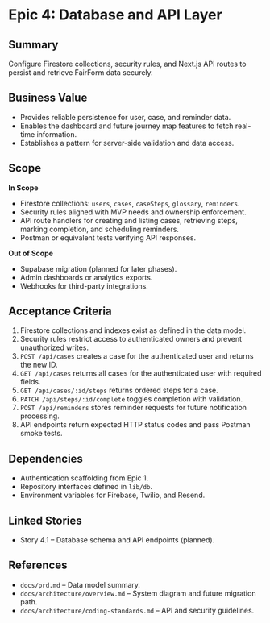 # Epic 4: Database and API Layer

## Summary

Configure Firestore collections, security rules, and Next.js API routes to persist and retrieve FairForm data securely.

## Business Value

- Provides reliable persistence for user, case, and reminder data.
- Enables the dashboard and future journey map features to fetch real-time information.
- Establishes a pattern for server-side validation and data access.

## Scope

**In Scope**

- Firestore collections: `users`, `cases`, `caseSteps`, `glossary`, `reminders`.
- Security rules aligned with MVP needs and ownership enforcement.
- API route handlers for creating and listing cases, retrieving steps, marking completion, and scheduling reminders.
- Postman or equivalent tests verifying API responses.

**Out of Scope**

- Supabase migration (planned for later phases).
- Admin dashboards or analytics exports.
- Webhooks for third-party integrations.

## Acceptance Criteria

1. Firestore collections and indexes exist as defined in the data model.
2. Security rules restrict access to authenticated owners and prevent unauthorized writes.
3. `POST /api/cases` creates a case for the authenticated user and returns the new ID.
4. `GET /api/cases` returns all cases for the authenticated user with required fields.
5. `GET /api/cases/:id/steps` returns ordered steps for a case.
6. `PATCH /api/steps/:id/complete` toggles completion with validation.
7. `POST /api/reminders` stores reminder requests for future notification processing.
8. API endpoints return expected HTTP status codes and pass Postman smoke tests.

## Dependencies

- Authentication scaffolding from Epic 1.
- Repository interfaces defined in `lib/db`.
- Environment variables for Firebase, Twilio, and Resend.

## Linked Stories

- Story 4.1 – Database schema and API endpoints (planned).

## References

- `docs/prd.md` – Data model summary.
- `docs/architecture/overview.md` – System diagram and future migration path.
- `docs/architecture/coding-standards.md` – API and security guidelines.
